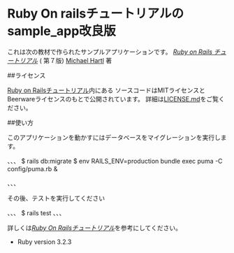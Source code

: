 # Ruby On railsチュートリアルのsample_app改良版

これは次の教材で作られたサンプルアプリケーションです。
[*Ruby on Rails チュートリアル*](https://railstutorial.jp/)
( 第７版)
[Michael Hartl](https://www.michaelhartl.com/) 著

##ライセンス

[Ruby on Railsチュートリアル](https://railstutorial.jp/)内にある
ソースコードはMITライセンスとBeerwareライセンスのもとで公開されています。
詳細は[LICENSE.md](LICENSE.md)をご覧ください。

##使い方

このアプリケーションを動かすにはデータベースをマイグレーションを実行します。

、、、
$ rails db:migrate
$ env RAILS_ENV=production bundle exec puma -C config/puma.rb &

、、、

その後、テストを実行してください

、、、
$ rails test
、、、

詳しくは[*Ruby On Railsチュートリアル*](https://railstutorial.jp)を参考にしてください。

* Ruby version 3.2.3